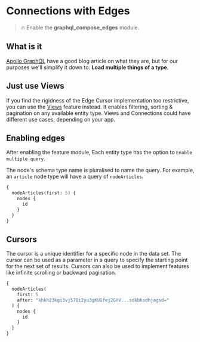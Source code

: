 # Connections with Edges

> :fire: Enable the **graphql_compose_edges** module.

## What is it

[Apollo GraphQL](https://www.apollographql.com/blog/graphql/explaining-graphql-connections/) have a good blog article on what they are, but for our purposes we'll simplify it down to: **Load multiple things of a type**.

## Just use Views

If you find the rigidness of the Edge Cursor implementation too restrictive, you can use the [Views](features/views.md) feature instead. It enables filtering, sorting & pagination on any available entity type. Views and Connections could have different use cases, depending on your app.

## Enabling edges

After enabling the feature module, Each entity type has the option to `Enable multiple query`.

The node's schema type name is pluralised to name the query. For example, an `article` node type will have a query of `nodeArticles`.

```graphql
{
  nodeArticles(first: 5) {
    nodes {
      id
    }
  }
}
```

## Cursors

The cursor is a unique identifier for a specific node in the data set. The cursor can be used as a parameter in a query to specify the starting point for the next set of results. Cursors can also be used to implement features like infinite scrolling or backward pagination.

```graphql
{
  nodeArticles(
    first: 5
    after: "khkh23kgi3vj578i2yu3gKUGfej2GHV...sdkbhsdhjagsd="
  ) {
    nodes {
      id
    }
  }
}
```
